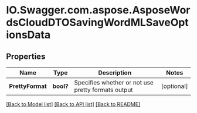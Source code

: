# IO.Swagger.com.aspose.AsposeWordsCloudDTOSavingWordMLSaveOptionsData
## Properties

Name | Type | Description | Notes
------------ | ------------- | ------------- | -------------
**PrettyFormat** | **bool?** | Specifies whether or not use pretty formats output | [optional] 

[[Back to Model list]](../README.md#documentation-for-models) [[Back to API list]](../README.md#documentation-for-api-endpoints) [[Back to README]](../README.md)

